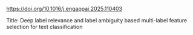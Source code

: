 https://doi.org/10.1016/j.engappai.2025.110403


Title: Deep label relevance and label ambiguity based multi-label feature selection for text classification
